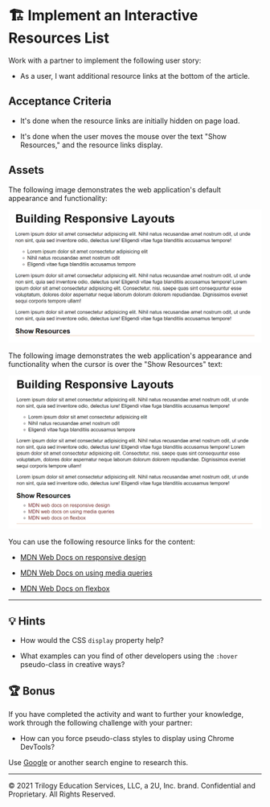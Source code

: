 # 🏗️ Implement an Interactive Resources List

Work with a partner to implement the following user story:

* As a user, I want additional resource links at the bottom of the article.

## Acceptance Criteria

* It's done when the resource links are initially hidden on page load.

* It's done when the user moves the mouse over the text "Show Resources," and the resource links display.

## Assets

The following image demonstrates the web application's default appearance and functionality:

![The text "Show Resources" appears below an article titled "Building Responsive Layouts."](./Images/01-resources-closed.png)

The following image demonstrates the web application's appearance and functionality when the cursor is over the "Show Resources" text:

![Three links to the MDN Web Docs appear under the text "Show Resources."](./Images/02-resources-open.png)

You can use the following resource links for the content:

* [MDN Web Docs on responsive design](https://developer.mozilla.org/en-US/docs/Learn/CSS/CSS_layout/Responsive_Design)

* [MDN Web Docs on using media queries](https://developer.mozilla.org/en-US/docs/Web/CSS/Media_Queries/Using_media_queries)

* [MDN Web Docs on flexbox](https://developer.mozilla.org/en-US/docs/Learn/CSS/CSS_layout/Flexbox)
    
---

## 💡 Hints

* How would the CSS `display` property help?

* What examples can you find of other developers using the `:hover` pseudo-class in creative ways?

## 🏆 Bonus

If you have completed the activity and want to further your knowledge, work through the following challenge with your partner:

* How can you force pseudo-class styles to display using Chrome DevTools?

Use [Google](https://www.google.com) or another search engine to research this.

---
© 2021 Trilogy Education Services, LLC, a 2U, Inc. brand. Confidential and Proprietary. All Rights Reserved.
